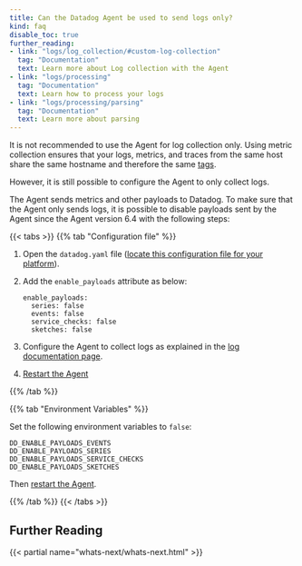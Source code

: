 ```yaml
---
title: Can the Datadog Agent be used to send logs only?
kind: faq
disable_toc: true
further_reading:
- link: "logs/log_collection/#custom-log-collection"
  tag: "Documentation"
  text: Learn more about Log collection with the Agent
- link: "logs/processing"
  tag: "Documentation"
  text: Learn how to process your logs
- link: "logs/processing/parsing"
  tag: "Documentation"
  text: Learn more about parsing
---
```



It is not recommended to use the Agent for log collection only. Using metric collection ensures that your logs, metrics, and traces from the same host share the same hostname and therefore the same [tags][1].

However, it is still possible to configure the Agent to only collect logs.

The Agent sends metrics and other payloads to Datadog. To make sure that the Agent only sends logs, it is possible to disable payloads sent by the Agent since the Agent version 6.4 with the following steps:

{{< tabs >}}
{{% tab "Configuration file" %}}

1. Open the `datadog.yaml` file ([locate this configuration file for your platform][1]).
2. Add the `enable_payloads` attribute as below:

    ```
    enable_payloads:
      series: false
      events: false
      service_checks: false
      sketches: false
    ```

3. Configure the Agent to collect logs as explained in the [log documentation page][2].
4. [Restart the Agent][3]


[1]: /agent/faq/agent-configuration-files/?tab=agentv6
[2]: https://docs.datadoghq.com/logs/log_collection
[3]: /agent/faq/agent-commands/#restart-the-agent
{{% /tab %}}

{{% tab "Environment Variables" %}}

Set the following environment variables to `false`:

```
DD_ENABLE_PAYLOADS_EVENTS
DD_ENABLE_PAYLOADS_SERIES
DD_ENABLE_PAYLOADS_SERVICE_CHECKS
DD_ENABLE_PAYLOADS_SKETCHES
```

Then [restart the Agent][1].


[1]: /agent/faq/agent-commands/#restart-the-agent
{{% /tab %}}
{{< /tabs >}}

## Further Reading

{{< partial name="whats-next/whats-next.html" >}}

[1]: /tagging
